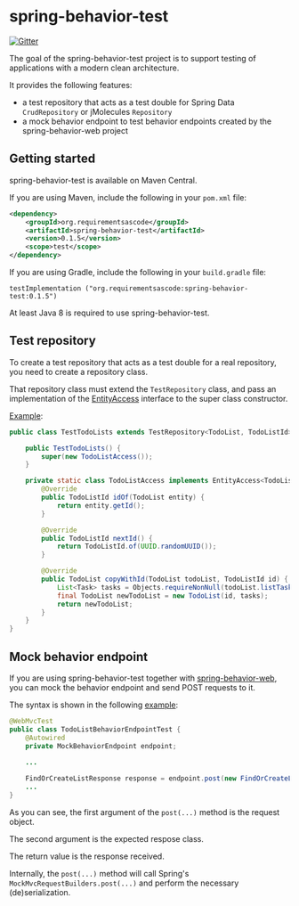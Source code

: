 # spring-behavior-test
[![Gitter](https://badges.gitter.im/requirementsascode/community.svg)](https://gitter.im/requirementsascode/community?utm_source=badge&utm_medium=badge&utm_campaign=pr-badge)

The goal of the spring-behavior-test project is to support testing of applications with a modern clean architecture.

It provides the following features:
* a test repository that acts as a test double for Spring Data `CrudRepository` or jMolecules `Repository`
* a mock behavior endpoint to test behavior endpoints created by the spring-behavior-web project

## Getting started
spring-behavior-test is available on Maven Central.

If you are using Maven, include the following in your `pom.xml` file:

``` xml
<dependency>
	<groupId>org.requirementsascode</groupId>
	<artifactId>spring-behavior-test</artifactId>
	<version>0.1.5</version>
	<scope>test</scope>
</dependency>
```

If you are using Gradle, include the following in your `build.gradle` file:

```
testImplementation ("org.requirementsascode:spring-behavior-test:0.1.5")
```

At least Java 8 is required to use spring-behavior-test.

## Test repository
To create a test repository that acts as a test double for a real repository, you need to create a repository class.

That repository class must extend the `TestRepository` class, and pass an implementation of the [EntityAccess](https://github.com/bertilmuth/modern-clean-architecture/blob/main/spring-behavior-test/src/main/java/org/requirementsascode/spring/test/EntityAccess.java) interface to the super class constructor.

[Example](https://github.com/bertilmuth/modern-clean-architecture/blob/main/samples/todolist/src/test/java/com/example/todolist/domain/TestTodoLists.java):

``` java
public class TestTodoLists extends TestRepository<TodoList, TodoListId> implements TodoLists {

	public TestTodoLists() {
		super(new TodoListAccess());
	}

	private static class TodoListAccess implements EntityAccess<TodoList, TodoListId> {
		@Override
		public TodoListId idOf(TodoList entity) {
			return entity.getId();
		}

		@Override
		public TodoListId nextId() {
			return TodoListId.of(UUID.randomUUID());
		}

		@Override
		public TodoList copyWithId(TodoList todoList, TodoListId id) {
			List<Task> tasks = Objects.requireNonNull(todoList.listTasks(), "tasks must not be null!");
			final TodoList newTodoList = new TodoList(id, tasks);
			return newTodoList;
		}
	}
}
```

## Mock behavior endpoint
If you are using spring-behavior-test together with [spring-behavior-web](https://github.com/bertilmuth/modern-clean-architecture/tree/main/spring-behavior-web), you can mock the behavior endpoint and send POST requests to it.

The syntax is shown in the following [example](https://github.com/bertilmuth/modern-clean-architecture/blob/main/samples/todolist/src/test/java/com/example/todolist/web/TodoListBehaviorEndpointTest.java):

``` java 
@WebMvcTest
public class TodoListBehaviorEndpointTest {
	@Autowired
	private MockBehaviorEndpoint endpoint;
	
	...

	FindOrCreateListResponse response = endpoint.post(new FindOrCreateListRequest(), FindOrCreateListResponse.class);
	...
}
```

As you can see, the first argument of the `post(...)` method is the request object.

The second argument is the expected respose class.

The return value is the response received.

Internally, the `post(...)` method will call Spring's `MockMvcRequestBuilders.post(...)` and perform the necessary (de)serialization.

